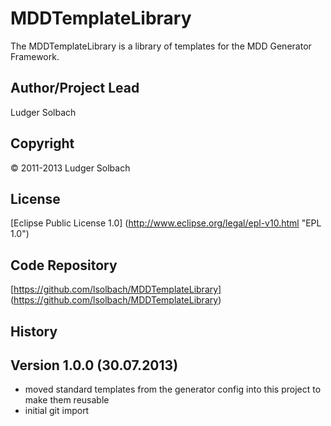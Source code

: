 MDDTemplateLibrary
==================
The MDDTemplateLibrary is a library of templates for the MDD Generator Framework.

Author/Project Lead
-------------------
Ludger Solbach

Copyright
---------
© 2011-2013 Ludger Solbach

License
-------
[Eclipse Public License 1.0] (http://www.eclipse.org/legal/epl-v10.html "EPL 1.0")

Code Repository
---------------
[https://github.com/lsolbach/MDDTemplateLibrary] (https://github.com/lsolbach/MDDTemplateLibrary)

History
-------

Version 1.0.0 (30.07.2013)
--------------------------
* moved standard templates from the generator config into this project to make them reusable
* initial git import
